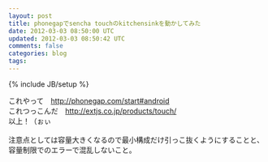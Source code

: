 ```yaml
---
layout: post
title: phonegapでsencha touchのkitchensinkを動かしてみた
date: 2012-03-03 08:50:00 UTC
updated: 2012-03-03 08:50:42 UTC
comments: false
categories: blog
tags: 
---
```

{% include JB/setup %}

これやって　<a href="http://phonegap.com/start#android">http://phonegap.com/start#android</a><br />これつっこんだ　<a href="http://extjs.co.jp/products/touch/">http://extjs.co.jp/products/touch/</a><br />以上！（ぉぃ<br /><br />注意点としては容量大きくなるので最小構成だけ引っこ抜くようにすることと、容量制限でのエラーで混乱しないこと。